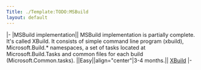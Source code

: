 ```yaml
---
Title: ./Template:TODO:MSBuild
layout: default
---
```


|- |MSBuild implementation|| MSBuild implementation is partially
complete. It's called XBuild. It consists of simple command line program
(xbuild), Microsoft.Build.\* namespaces, a set of tasks located at
Microsoft.Build.Tasks and common files for each build
(Microsoft.Common.tasks). ||Easy||align="center"|3-4 months.||
[XBuild]({{site.url}}/XBuild "wikilink") |-
